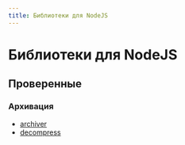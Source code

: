 ```yaml
---
title: Библиотеки для NodeJS
---
```


# Библиотеки для NodeJS

## Проверенные

### Архивация
- [archiver](https://github.com/archiverjs/node-archiver) 
- [decompress](https://github.com/kevva/decompress) 
